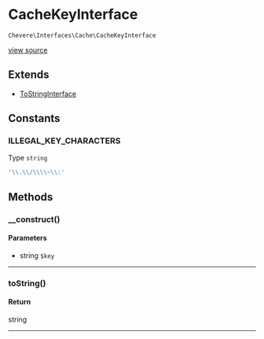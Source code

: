 # CacheKeyInterface

`Chevere\Interfaces\Cache\CacheKeyInterface`

[view source](https://github.com/chevere/chevere/blob/master//home/rodolfo/git/chevere/chevere/interfaces/Cache/CacheKeyInterface.php)

## Extends

- [ToStringInterface]()

## Constants

### ILLEGAL_KEY_CHARACTERS

Type `string`

```php
'\\.\\/\\\\~\\:'
```

## Methods

### __construct()

#### Parameters

- string `$key`

---

### toString()

#### Return

string

---

